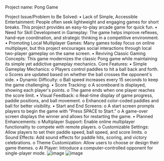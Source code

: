 Project name: Pong Game
 
Project Issue/Problem to Be Solved:
•	Lack of Simple, Accessible Entertainment: People often seek lightweight and engaging games for short breaks. This project provides an easy-to-play arcade game for quick fun.
•	Need for Skill Development in Gameplay: The game helps improve reflexes, hand-eye coordination, and strategic thinking in a competitive environment.
•	Promoting Local Multiplayer Games: Many games today focus on online multiplayer, but this project encourages social interactions through local two-player gameplay on the same screen.
•	Reviving Classic Gaming Concepts: This game modernizes the classic Pong game while maintaining its simple yet addictive gameplay mechanics.
Core Features:
•	Simple Gameplay Mechanics:
o	Players control paddles to hit a ball back and forth.
o	Scores are updated based on whether the ball crosses the opponent's side.
•	Dynamic Difficulty:
o	Ball speed increases every 15 seconds to keep the game challenging.
•	Score Tracking:
o	A scoreboard is displayed, showing each player's points.
o	The game ends when one player reaches the score limit.
•	Visual Feedback:
o	Real-time display of game progress, paddle positions, and ball movement.
o	Enhanced color-coded paddles and ball for better visibility.
•	Start and End Screens:
o	A start screen prompts players to begin the game with "Press SPACE to Start."
o	A game-over screen displays the winner and allows for restarting the game.
•	Planned Enhancements:
o	Multiplayer Support: Enable online multiplayer functionality to compete with remote players.
o	Customizable Settings: Allow players to set their paddle speed, ball speed, and score limits.
o	Sound Effects: Add sound effects for paddle hits, scoring, and victory celebrations.
o	Theme Customization: Allow users to choose or design their game themes.
o	AI Player: Introduce a computer-controlled opponent for single-player mode.
![image](https://github.com/user-attachments/assets/2c999c20-e25e-424e-8402-f9af97653536)
![image](https://github.com/user-attachments/assets/d6a66498-4cf7-4204-a304-1f0df5ab560b)

